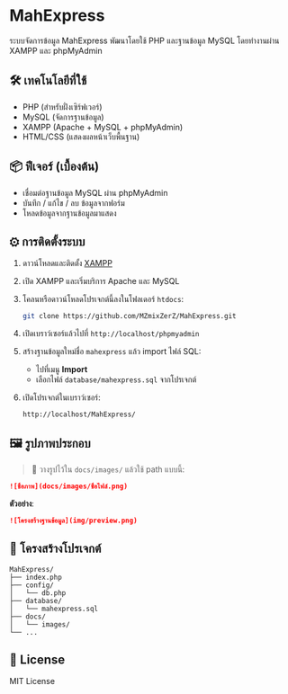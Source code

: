 # MahExpress

ระบบจัดการข้อมูล MahExpress พัฒนาโดยใช้ PHP และฐานข้อมูล MySQL โดยทำงานผ่าน XAMPP และ phpMyAdmin

## 🛠 เทคโนโลยีที่ใช้

- PHP (สำหรับฝั่งเซิร์ฟเวอร์)
- MySQL (จัดการฐานข้อมูล)
- XAMPP (Apache + MySQL + phpMyAdmin)
- HTML/CSS (แสดงผลหน้าเว็บพื้นฐาน)

## 📦 ฟีเจอร์ (เบื้องต้น)

- เชื่อมต่อฐานข้อมูล MySQL ผ่าน phpMyAdmin
- บันทึก / แก้ไข / ลบ ข้อมูลจากฟอร์ม
- โหลดข้อมูลจากฐานข้อมูลมาแสดง

## ⚙ การติดตั้งระบบ

1. ดาวน์โหลดและติดตั้ง [XAMPP](https://www.apachefriends.org/index.html)
2. เปิด XAMPP และเริ่มบริการ Apache และ MySQL
3. โคลนหรือดาวน์โหลดโปรเจกต์นี้ลงในโฟลเดอร์ `htdocs`:

    ```bash
    git clone https://github.com/MZmixZerZ/MahExpress.git
    ```

4. เปิดเบราว์เซอร์แล้วไปที่ `http://localhost/phpmyadmin`
5. สร้างฐานข้อมูลใหม่ชื่อ `mahexpress` แล้ว import ไฟล์ SQL:

    - ไปที่เมนู **Import**
    - เลือกไฟล์ `database/mahexpress.sql` จากโปรเจกต์

6. เปิดโปรเจกต์ในเบราว์เซอร์:

    ```
    http://localhost/MahExpress/
    ```

## 🖼 รูปภาพประกอบ

> 📌 วางรูปไว้ใน `docs/images/` แล้วใช้ path แบบนี้:

```markdown
![ชื่อภาพ](docs/images/ชื่อไฟล์.png)
```

**ตัวอย่าง**:

```markdown
![โครงสร้างฐานข้อมูล](img/preview.png)
```

## 📁 โครงสร้างโปรเจกต์

```
MahExpress/
├── index.php
├── config/
│   └── db.php
├── database/
│   └── mahexpress.sql
├── docs/
│   └── images/
└── ...
```

## 📄 License

MIT License
